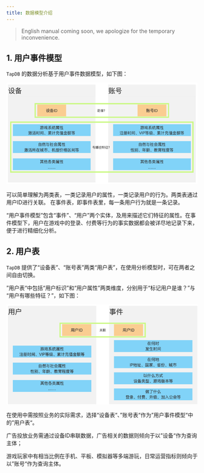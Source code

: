 ```yaml
---
title: 数据模型介绍
---
```


> English manual coming soon, we apologize for the temporary inconvenience.

## 1. 用户事件模型

`TapDB` 的数据分析基于用户事件数据模型，如下图：

![用户事件模型](/img/customEvent/custom_event_user_table.png)

可以简单理解为两类表，一类记录用户的属性，一类记录用户的行为。两类表通过用户ID进行关联。 在事件表，即事件表里，每一条用户行为就是一条记录。

“用户事件模型”包含“事件”、“用户”两个实体，及用来描述它们特征的属性。在事件模型下，用户在游戏中的登录、付费等行为的事实数据都会被详尽地记录下来，便于进行精细化分析。

## 2. 用户表

`TapDB` 提供了“设备表”、“账号表”两类“用户表”，在使用分析模型时，可在两者之间自由切换。

”用户表“中包括“用户标识”和“用户属性”两类维度，分别用于“标记用户是谁？”与 “用户有哪些特征？”，如下图：

![用户表](/img/customEvent/custom_event_data_model.png)

在使用中需按照业务的实际需求，选择“设备表“、”账号表“作为”用户事件模型“中的”用户表“。

广告投放业务需通过设备ID串联数据，广告相关的数据则倾向于以”设备“作为查询主体；

游戏玩家中有相当比例在手机、平板、模拟器等多端游玩，日常运营指标则倾向于以”账号“作为查询主体。
